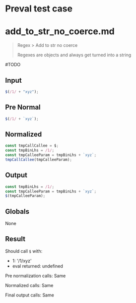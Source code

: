 # Preval test case

# add_to_str_no_coerce.md

> Regex > Add to str no coerce
>
> Regexes are objects and always get turned into a string

#TODO

## Input

`````js filename=intro
$(/1/ + "xyz");
`````

## Pre Normal

`````js filename=intro
$(/1/ + `xyz`);
`````

## Normalized

`````js filename=intro
const tmpCallCallee = $;
const tmpBinLhs = /1/;
const tmpCalleeParam = tmpBinLhs + `xyz`;
tmpCallCallee(tmpCalleeParam);
`````

## Output

`````js filename=intro
const tmpBinLhs = /1/;
const tmpCalleeParam = tmpBinLhs + `xyz`;
$(tmpCalleeParam);
`````

## Globals

None

## Result

Should call `$` with:
 - 1: '/1/xyz'
 - eval returned: undefined

Pre normalization calls: Same

Normalized calls: Same

Final output calls: Same

